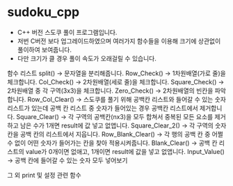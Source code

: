 # sudoku_cpp

- C++ 버전 스도쿠 풀이 프로그램입니다.
- 저번 C버전 보다 업그레이드하였으며 여러가지 함수들을 이용해 크기에 상관없이 풀이하여 보여줍니다.
- 다만 크기가 클 경우 풀이 속도가 오래걸릴 수 있습니다.

함수 리스트
split() -> 문자열을 분리해줍니다.
Row_Check() -> 1차원배열(가로 줄)을 체크합니다.
Col_Check() -> 2차원배열(세로 줄)을 체크합니다.
Square_Check() -> 2차원배열 중 각 구역(3x3)을 체크합니다.
Zero_Check() -> 2차원배열의 빈칸을 파악합니다.
Row_Col_Clear() -> 스도쿠를 풀기 위해 공백칸 리스트와 들어갈 수 있는 숫자 리스트가 있는데 공백 칸 리스트 중 숫자가 들어있는 경우 공백칸 리스트에서 제거합니다.
Square_Clear() -> 각 구역의 공백칸(nx3)을 모두 합쳐서 중복된 모든 요소를 제거하고 남은 수가 1개면 result에 값 넣고 없앱니다.
Square_Clear_2() -> 각 구역의 숫자 칸을 공백 칸의 리스트에서 지웁니다.
Row_Blank_Clear() -> 각 행의 공백 칸 중 어쩔 수 없이 어떤 숫자가 들어가는 칸을 찾아 적용시켜줍니다.
Blank_Clear() -> 공백 칸 리스트의 value가 0개이면 없애고, 1개이면 result에 값을 넣고 없앱니다.
Input_Value() -> 공백 칸에 들어갈 수 있는 숫자 모두 넣어보기

그 외 print 및 설정 관련 함수
